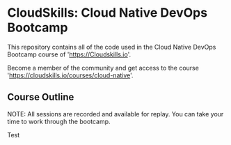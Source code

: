 # CloudSkills: Cloud Native DevOps Bootcamp

This repository contains all of the code used in the Cloud Native DevOps Bootcamp course of 'https://Cloudskills.io'. 

Become a member of the community and get access to the course 'https://cloudskills.io/courses/cloud-native'.

## Course Outline

NOTE: All sessions are recorded and available for replay. You can take your time to work through the bootcamp.

Test
